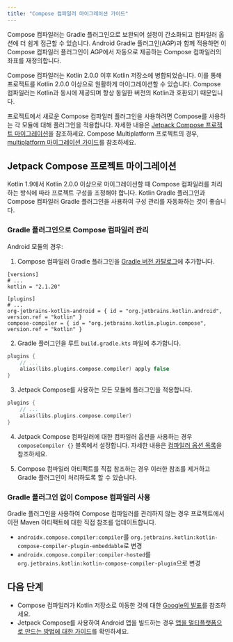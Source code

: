 ```yaml
---
title: "Compose 컴파일러 마이그레이션 가이드"
---
```

Compose 컴파일러는 Gradle 플러그인으로 보완되어 설정이 간소화되고 컴파일러 옵션에 더 쉽게 접근할 수 있습니다.
Android Gradle 플러그인(AGP)과 함께 적용하면 이 Compose 컴파일러 플러그인이 AGP에서 자동으로 제공하는 Compose 컴파일러의 좌표를 재정의합니다.

Compose 컴파일러는 Kotlin 2.0.0 이후 Kotlin 저장소에 병합되었습니다.
이를 통해 프로젝트를 Kotlin 2.0.0 이상으로 원활하게 마이그레이션할 수 있습니다. Compose 컴파일러는 Kotlin과 동시에 제공되며 항상 동일한 버전의 Kotlin과 호환되기 때문입니다.

프로젝트에서 새로운 Compose 컴파일러 플러그인을 사용하려면 Compose를 사용하는 각 모듈에 대해 플러그인을 적용합니다.
자세한 내용은 [Jetpack Compose 프로젝트 마이그레이션](#migrating-a-jetpack-compose-project)을 참조하세요. Compose Multiplatform 프로젝트의 경우, [multiplatform 마이그레이션 가이드](https://www.jetbrains.com/help/kotlin-multiplatform-dev/compose-compiler.html#migrating-a-compose-multiplatform-project)를 참조하세요.

## Jetpack Compose 프로젝트 마이그레이션

Kotlin 1.9에서 Kotlin 2.0.0 이상으로 마이그레이션할 때 Compose 컴파일러를 처리하는 방식에 따라 프로젝트 구성을 조정해야 합니다. Kotlin Gradle 플러그인과 Compose 컴파일러 Gradle 플러그인을 사용하여 구성 관리를 자동화하는 것이 좋습니다.

### Gradle 플러그인으로 Compose 컴파일러 관리

Android 모듈의 경우:

1. Compose 컴파일러 Gradle 플러그인을 [Gradle 버전 카탈로그](https://docs.gradle.org/current/userguide/platforms.html#sub:conventional-dependencies-toml)에 추가합니다.

 ```
 [versions]
 # ...
 kotlin = "2.1.20"
 
 [plugins]
 # ...
 org-jetbrains-kotlin-android = { id = "org.jetbrains.kotlin.android", version.ref = "kotlin" }
 compose-compiler = { id = "org.jetbrains.kotlin.plugin.compose", version.ref = "kotlin" }
 ```

2. Gradle 플러그인을 루트 `build.gradle.kts` 파일에 추가합니다.

 ```kotlin
 plugins {
     // ...
     alias(libs.plugins.compose.compiler) apply false
 }
 ```

3. Jetpack Compose를 사용하는 모든 모듈에 플러그인을 적용합니다.

 ```kotlin
 plugins {
     // ...
     alias(libs.plugins.compose.compiler)
 }
 ```

4. Jetpack Compose 컴파일러에 대한 컴파일러 옵션을 사용하는 경우 `composeCompiler {}` 블록에서 설정합니다.
   자세한 내용은 [컴파일러 옵션 목록](compose-compiler-options)을 참조하세요.

5. Compose 컴파일러 아티팩트를 직접 참조하는 경우 이러한 참조를 제거하고 Gradle 플러그인이 처리하도록 할 수 있습니다.

### Gradle 플러그인 없이 Compose 컴파일러 사용

Gradle 플러그인을 사용하여 Compose 컴파일러를 관리하지 않는 경우 프로젝트에서 이전 Maven 아티팩트에 대한 직접 참조를 업데이트합니다.

* `androidx.compose.compiler:compiler`를 `org.jetbrains.kotlin:kotlin-compose-compiler-plugin-embeddable`로 변경
* `androidx.compose.compiler:compiler-hosted`를 `org.jetbrains.kotlin:kotlin-compose-compiler-plugin`으로 변경

## 다음 단계

* Compose 컴파일러가 Kotlin 저장소로 이동한 것에 대한 [Google의 발표](https://android-developers.googleblog.com/2024/04/jetpack-compose-compiler-moving-to-kotlin-repository.html)를 참조하세요.
* Jetpack Compose를 사용하여 Android 앱을 빌드하는 경우 [앱을 멀티플랫폼으로 만드는 방법에 대한 가이드](https://www.jetbrains.com/help/kotlin-multiplatform-dev/multiplatform-integrate-in-existing-app.html)를 확인하세요.